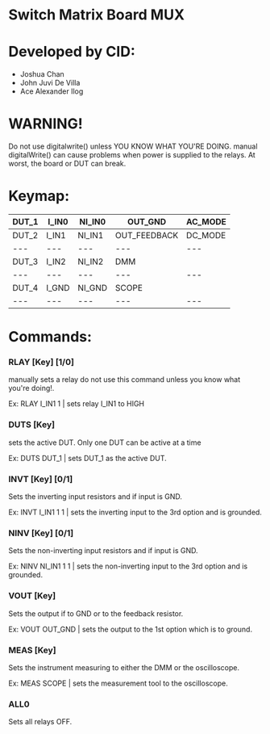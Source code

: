 # Switch Matrix Board MUX
# Developed by CID:
- Joshua Chan
- John Juvi De Villa
- Ace Alexander Ilog

# WARNING!
Do not use digitalwrite() unless YOU KNOW WHAT YOU'RE DOING.
manual digitalWrite() can cause problems when power is supplied
to the relays. At worst, the board or DUT can break.

# Keymap:
DUT_1 | I_IN0 | NI_IN0 | OUT_GND | AC_MODE
--- | --- | --- | --- | ---
DUT_2 | I_IN1 | NI_IN1 | OUT_FEEDBACK | DC_MODE
--- | --- | --- | --- | ---
DUT_3 | I_IN2 | NI_IN2 | DMM 
--- | --- | --- | --- | ---
DUT_4 | I_GND | NI_GND | SCOPE 
--- | --- | --- | --- | ---

# Commands:
### RLAY [Key] [1/0]
manually sets a relay do not use this command unless you know what you're doing!.

Ex: RLAY I_IN1 1   | sets relay I_IN1 to HIGH
### DUTS [Key]
sets the active DUT. Only one DUT can be active at a time

Ex: DUTS DUT_1      | sets DUT_1 as the active DUT.
### INVT [Key] [0/1] 
Sets the inverting input resistors and if input is GND.

Ex: INVT I_IN1 1 1    | sets the inverting input to the 3rd option and is grounded.
### NINV [Key] [0/1]
Sets the non-inverting input resistors and if input is GND.

Ex: NINV NI_IN1 1 1    | sets the non-inverting input to the 3rd option and is grounded.
### VOUT [Key]
Sets the output if to GND or to the feedback resistor.

Ex: VOUT OUT_GND      | sets the output to the 1st option which is to ground.
### MEAS [Key]
Sets the instrument measuring to either the DMM or the oscilloscope.

Ex: MEAS SCOPE      | sets the measurement tool to the oscilloscope.
### ALL0
Sets all relays OFF.
